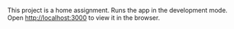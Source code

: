 This project is a home assignment. 
Runs the app in the development mode.<br />
Open [http://localhost:3000](http://localhost:3000) to view it in the browser.
